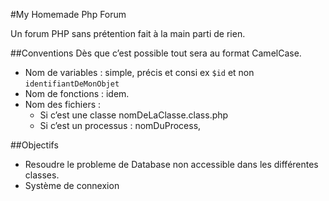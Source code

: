 #My Homemade Php Forum

Un forum PHP sans prétention fait à la main parti de rien.

##Conventions
Dès que c’est possible tout sera au format CamelCase.

* Nom de variables : simple, précis et consi ex `$id` et non `identifiantDeMonObjet`
* Nom de fonctions : idem.
* Nom des fichiers : 
    * Si c’est une classe nomDeLaClasse.class.php
    * Si c’est un processus : nomDuProcess, 
     
##Objectifs
* Resoudre le probleme de Database non accessible dans les différentes classes.
* Système de connexion